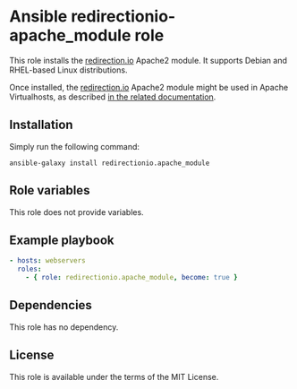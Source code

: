 # Ansible redirectionio-apache_module role

This role installs the [redirection.io](https://redirection.io/) Apache2 module. It supports Debian and RHEL-based Linux distributions.

Once installed, the [redirection.io](https://redirection.io/) Apache2 module might be used in Apache Virtualhosts, as
described [in the related documentation](https://redirection.io/documentation/developer-documentation/apache-module#configuration).

## Installation

Simply run the following command:

```
ansible-galaxy install redirectionio.apache_module
```

## Role variables

This role does not provide variables.

## Example playbook

```yml
- hosts: webservers
  roles:
    - { role: redirectionio.apache_module, become: true }
```

## Dependencies

This role has no dependency.

## License

This role is available under the terms of the MIT License.
